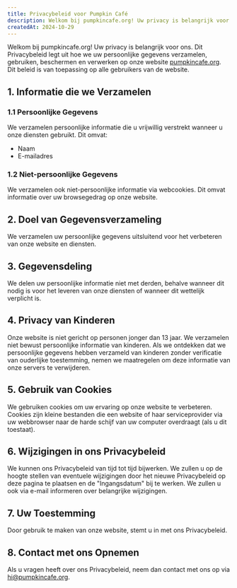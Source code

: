 ```yaml
---
title: Privacybeleid voor Pumpkin Café
description: Welkom bij pumpkincafe.org! Uw privacy is belangrijk voor ons. Dit Privacybeleid legt uit hoe we uw persoonlijke gegevens verzamelen, gebruiken, beschermen en verwerken op onze website. Dit beleid is van toepassing op alle gebruikers van de website.
createdAt: 2024-10-29
---
```


Welkom bij pumpkincafe.org! Uw privacy is belangrijk voor ons. Dit Privacybeleid legt uit hoe we uw persoonlijke gegevens verzamelen, gebruiken, beschermen en verwerken op onze website [pumpkincafe.org](https://pumpkincafe.org/). Dit beleid is van toepassing op alle gebruikers van de website.

## 1. Informatie die we Verzamelen

### 1.1 Persoonlijke Gegevens

We verzamelen persoonlijke informatie die u vrijwillig verstrekt wanneer u onze diensten gebruikt. Dit omvat:

- Naam
- E-mailadres

### 1.2 Niet-persoonlijke Gegevens

We verzamelen ook niet-persoonlijke informatie via webcookies. Dit omvat informatie over uw browsegedrag op onze website.

## 2. Doel van Gegevensverzameling

We verzamelen uw persoonlijke gegevens uitsluitend voor het verbeteren van onze website en diensten.

## 3. Gegevensdeling

We delen uw persoonlijke informatie niet met derden, behalve wanneer dit nodig is voor het leveren van onze diensten of wanneer dit wettelijk verplicht is.

## 4. Privacy van Kinderen

Onze website is niet gericht op personen jonger dan 13 jaar. We verzamelen niet bewust persoonlijke informatie van kinderen. Als we ontdekken dat we persoonlijke gegevens hebben verzameld van kinderen zonder verificatie van ouderlijke toestemming, nemen we maatregelen om deze informatie van onze servers te verwijderen.

## 5. Gebruik van Cookies

We gebruiken cookies om uw ervaring op onze website te verbeteren. Cookies zijn kleine bestanden die een website of haar serviceprovider via uw webbrowser naar de harde schijf van uw computer overdraagt (als u dit toestaat).

## 6. Wijzigingen in ons Privacybeleid

We kunnen ons Privacybeleid van tijd tot tijd bijwerken. We zullen u op de hoogte stellen van eventuele wijzigingen door het nieuwe Privacybeleid op deze pagina te plaatsen en de "Ingangsdatum" bij te werken. We zullen u ook via e-mail informeren over belangrijke wijzigingen.

## 7. Uw Toestemming

Door gebruik te maken van onze website, stemt u in met ons Privacybeleid.

## 8. Contact met ons Opnemen

Als u vragen heeft over ons Privacybeleid, neem dan contact met ons op via [hi@pumpkincafe.org](mailto:hi@pumpkincafe.org). 